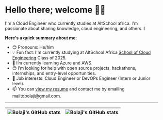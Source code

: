 # Hello there; welcome 👋🏾


I'm a Cloud Engineer who currently studies at AltSchool africa. I'm passionate about sharing knowledge, cloud engineering, and others. I

**Here's a quick summary about me**:

- 😊 Pronouns: He/him
- 💡 Fun fact: I'm currently studying at AltSchool Africa [School of Cloud Engineering](https://altschoolafrica.com/schools/engineering) Class of 2025.
- 🌱 I’m currently learning Azure and AWS.
- 😊 I’m looking for help with open source projects, hackathons, internships, and entry-level opportunities.
- 💼 Job interests: Cloud Engineer or DevOPs Engineer (Intern or Junior level).
- 📫 You can [view my resume](#) and contact me by emailing mailtobolaji@gmail.com.

---

| <img align="center" src="https://github-readme-stats.vercel.app/api?username=bolajiayodeji&show_icons=true&include_all_commits=true&hide_border=true" alt="Bolaji's GitHub stats" /> | <img align="center" src="https://github-readme-stats.vercel.app/api/top-langs/?username=bolajiayodeji&langs_count=8&layout=compact&hide_border=true" alt="Bolaji's GitHub stats" /> |
| ------------- | ------------- |
